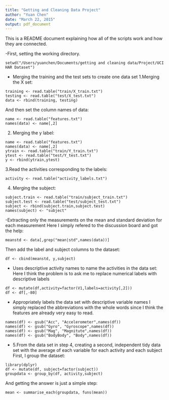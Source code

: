 ```yaml
---
title: "Getting and Cleaning Data Project"
author: "Yuan Chen"
date: "March 22, 2015"
output: pdf_document
---
```

This is a README document explaining  how all of the scripts work and how they are connected.  

-First, setting the working directory.
```{r}
setwd("/Users/yuanchen/Documents/getting and cleaning data/Project/UCI HAR Dataset")
```

- Merging the training and the test sets to create one data set
1.Merging the X set:
```{r}
training <- read.table("train/X_train.txt")
testing <- read.table("test/X_test.txt")
data <- rbind(training, testing)
```

And then set the column names of data:
```{r}
name <- read.table("features.txt")
names(data) <- name[,2]
```

2. Merging the y label:
```{r}
name <- read.table("features.txt")
names(data) <- name[,2]
ytrain <- read.table("train/Y_train.txt")
ytest <- read.table("test/Y_test.txt")
y <- rbind(ytrain,ytest)
```

3.Read the activities corresponding to the labels:
```{r}
activity <- read.table("activity_labels.txt")
```

4. Merging the subject:
```{r}
subject.train <- read.table("train/subject_train.txt")
subject.test <- read.table("test/subject_test.txt")
subject <- rbind(subject.train,subject.test)
names(subject) <- "subject"
```

-Extracting only the measurements on the mean and standard deviation for each measurement
Here I simply refered to the discussion board and got the help:
```{r}
meanstd <- data[,grep("mean|std",names(data))]
```

Then add the label and subject columns to the dataset:
```{r}
df <- cbind(meanstd, y,subject)
```

- Uses descriptive activity names to name the activities in the data set:
Here I think the problem is to ask me to replace numerical labels with descriptive labels

```{r}
df <- mutate(df,activity=factor(V1,labels=activity[,2]))
df <- df[,-80]
```

- Appropriately labels the data set with descriptive variable names
I simply replaced the abbreviations with the whole words since I think the features are already very easy to read.

```{r}
names(df) <- gsub("Acc", "Accelerometer",names(df))
names(df) <- gsub("Gyro", "Gyroscope",names(df))
names(df) <- gsub("Mag", "Magnitute",names(df))
names(df) <- gsub("BodyBody", "Body",names(df))
```

- 5.From the data set in step 4, creating a second, independent tidy data set with the average of each variable for each activity and each subject
First, I group the dataset:
```{r}
library(dplyr)
df <- mutate(df, subject=factor(subject))
groupdata <- group_by(df, activity,subject)
```
And getting the answer is just a simple step:
```{r}
mean <- summarise_each(groupdata, funs(mean))
```
